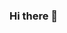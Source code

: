 ### Hi there 👋

<!--
**DevDutt20/DevDutt20** is a ✨ _special_ ✨ repository because its `README.md` (this file) appears on your GitHub profile.

Here are some ideas to get you started:

- 🔭 I’m currently working on Data Analytics
- 🌱 I’m currently learning Python and SQL or Power BI , excel 
- 👯 I’m looking to collaborate on Data project
- 🤔 I’m looking for help with ...
- 💬 Ask me about Any things
- 📫 How to reach me: brajbasidev2050@gmail.com
-->
